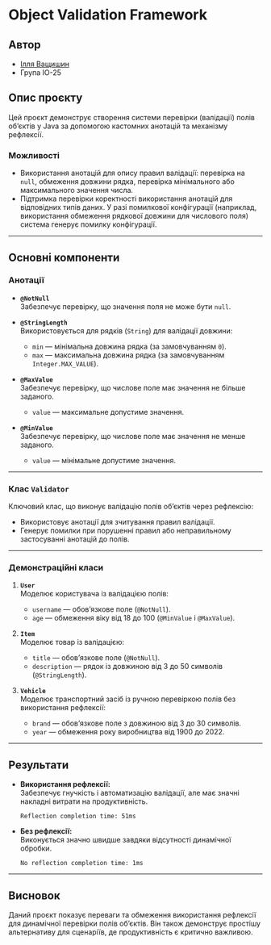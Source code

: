 # Object Validation Framework

## Автор

- [Ілля Ващишин](https://t.me/ILLya_ghost)
- Група ІО-25

## Опис проєкту

Цей проєкт демонструє створення системи перевірки (валідації) полів об’єктів у Java за допомогою 
кастомних анотацій та механізму рефлексії.

### Можливості

- Використання анотацій для опису правил валідації: перевірка на `null`, обмеження довжини рядка, 
перевірка мінімального або максимального значення числа.
- Підтримка перевірки коректності використання анотацій для відповідних типів даних. 
У разі помилкової конфігурації (наприклад, використання обмеження рядкової довжини для числового поля) 
система генерує помилку конфігурації.

---

## Основні компоненти

### Анотації

- **`@NotNull`**  
  Забезпечує перевірку, що значення поля не може бути `null`.

- **`@StringLength`**  
  Використовується для рядків (`String`) для валідації довжини:
    - `min` — мінімальна довжина рядка (за замовчуванням `0`).
    - `max` — максимальна довжина рядка (за замовчуванням `Integer.MAX_VALUE`).

- **`@MaxValue`**  
  Забезпечує перевірку, що числове поле має значення не більше заданого.
    - `value` — максимальне допустиме значення.

- **`@MinValue`**  
  Забезпечує перевірку, що числове поле має значення не менше заданого.
    - `value` — мінімальне допустиме значення.

---

### Клас `Validator`

Ключовий клас, що виконує валідацію полів об’єктів через рефлексію:
- Використовує анотації для зчитування правил валідації.
- Генерує помилки при порушенні правил або неправильному застосуванні анотацій до полів.

---

### Демонстраційні класи

1. **`User`**  
   Моделює користувача із валідацією полів:
    - `username` — обов’язкове поле (`@NotNull`).
    - `age` — обмеження віку від 18 до 100 (`@MinValue` і `@MaxValue`).

2. **`Item`**  
   Моделює товар із валідацією:
    - `title` — обов’язкове поле (`@NotNull`).
    - `description` — рядок із довжиною від 3 до 50 символів (`@StringLength`).

3. **`Vehicle`**  
   Моделює транспортний засіб із ручною перевіркою полів без використання рефлексії:
    - `brand` — обов’язкове поле з довжиною від 3 до 30 символів.
    - `year` — обмеження року виробництва від 1900 до 2022.

---

## Результати

- **Використання рефлексії:**  
  Забезпечує гнучкість і автоматизацію валідації, але має значні накладні витрати на продуктивність.
  ```  
  Reflection completion time: 51ms  
  ```  

- **Без рефлексії:**  
  Виконується значно швидше завдяки відсутності динамічної обробки.
  ```  
  No reflection completion time: 1ms  
  ```  

---

## Висновок

Даний проєкт показує переваги та обмеження використання рефлексії для динамічної 
перевірки полів об’єктів. Він також демонструє простішу альтернативу для сценаріїв, 
де продуктивність є критично важливою.